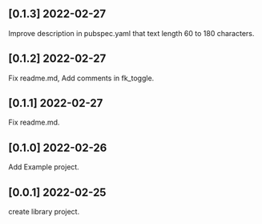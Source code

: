 ## [0.1.3] 2022-02-27

Improve description in pubspec.yaml that text length 60 to 180 characters.

## [0.1.2] 2022-02-27

Fix readme.md,
Add comments in fk_toggle.

## [0.1.1] 2022-02-27

Fix readme.md.

## [0.1.0] 2022-02-26

Add Example project.

## [0.0.1] 2022-02-25

create library project.
